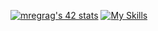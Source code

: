 <a href="https://github.com/oakoudad/badge42"><img src="https://badge.mediaplus.ma/black/mregrag" alt="mregrag's 42 stats" /></a>
[![My Skills](https://skillicons.dev/icons?i=js,html,css,wasm)](https://skillicons.dev)
